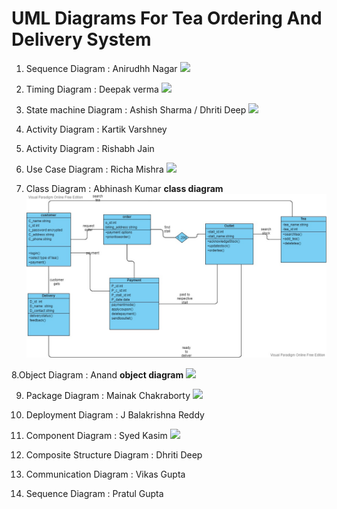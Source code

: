 # UML Diagrams For Tea Ordering And Delivery System

1. Sequence Diagram : Anirudhh Nagar
![](https://github.com/RichaMishra-iitd/Embedded_systems_assignments/blob/main/Diagrams/Chai_Wai_Sequence_diagram_Aniruddh_Nagar.png)


2. Timing Diagram : Deepak verma
![](https://github.com/RichaMishra-iitd/Embedded_systems_assignments/blob/main/Diagrams/Timing_diagram.png)

3. State machine Diagram : Ashish Sharma / Dhriti Deep
![](https://github.com/RichaMishra-iitd/Embedded_systems_assignments/blob/main/Diagrams/StateDiagram.png)

4. Activity Diagram : Kartik Varshney
5. Activity Diagram : Rishabh Jain

6. Use Case Diagram  : Richa Mishra
![](https://github.com/RichaMishra-iitd/Embedded_systems_assignments/blob/main/Diagrams/Use%20Case%20Diagram_Richa_Mishra_EEY217519.jpg)

7. Class Diagram  : Abhinash Kumar
 **class diagram**
![](https://github.com/TheoreticalPhy/embedded-sytem/blob/main/class%20diagram.jpg)

8.Object Diagram : Anand
**object diagram**
![](https://github.com/RichaMishra-iitd/Embedded_systems_assignments/blob/main/Diagrams/chaiwai-objdiagram.png)

9.  Package Diagram : Mainak Chakraborty
![](https://github.com/RichaMishra-iitd/Embedded_systems_assignments/blob/main/Diagrams/package_diagram.PNG)

10. Deployment Diagram : J Balakrishna Reddy

11. Component Diagram :  Syed Kasim
![](https://github.com/RichaMishra-iitd/Embedded_systems_assignments/blob/main/Diagrams/Syed_Kasim_component_diagram.JPG)
12. Composite Structure Diagram : Dhriti Deep
13. Communication Diagram : Vikas Gupta
14. Sequence Diagram : Pratul Gupta



